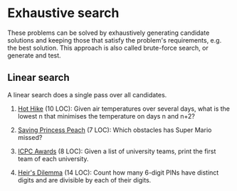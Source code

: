 # Exhaustive search

These problems can be solved by exhaustively generating candidate solutions and
keeping those that satisfy the problem's requirements, e.g. the best solution.
This approach is also called brute-force search, or generate and test.

## Linear search

A linear search does a single pass over all candidates.

1. [Hot Hike](https://open.kattis.com/problems/hothike) (10 LOC):
   Given air temperatures over several days, what is the lowest n that minimises
   the temperature on days n and n+2?

1. [Saving Princess Peach](https://open.kattis.com/problems/princesspeach)
   (7 LOC): Which obstacles has Super Mario missed?
   <!-- Requires an additional data structure. -->

1. [ICPC Awards](https://open.kattis.com/problems/icpcawards) (8 LOC):
   Given a list of university teams, print the first team of each university.
   <!-- Requires an additional data structure. -->

1. [Heir's Dilemma](https://open.kattis.com/problems/heirsdilemma) (14 LOC):
   Count how many 6-digit PINs have distinct digits and
   are divisible by each of their digits.
